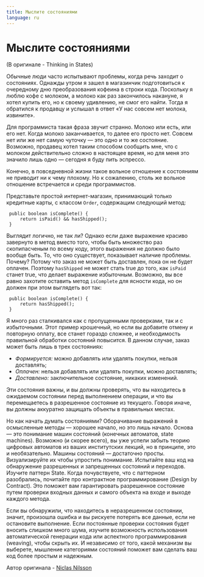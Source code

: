 ```yaml
---
title: Мыслите состояниями
language: ru
---
```


# Мыслите состояниями
(В оригинале - Thinking in States)

Обычные люди часто испытывают проблемы, когда речь заходит о состояниях. Однажды утром я зашел в магазинчик подготовиться к очередному дню преобразования кофеина в строки кода. Поскольку я люблю кофе с молоком, а молоко как раз закончилось накануне, я хотел купить его, но к своему удивлению, не смог его найти. Тогда я обратился к продавцу и услышал в ответ «У нас совсем нет молока, извините».

Для программиста такая фраза звучит странно. Молоко или есть, или его нет. Когда молоко заканчивается, то далее его просто нет. Совсем нет или же нет самую чуточку — это одно и то же состояние. Возможно, продавец хотел таким способом сообщить мне, что с молоком действительно сложно в настоящее время, но для меня это значило лишь одно — сегодня я буду пить эспрессо.

Конечно, в повседневной жизни такое вольное отношение к состояниям не приводит ни к чему плохому. Но к сожалению, столь же вольное отношение встречается и среди программистов.

Представьте простой интернет-магазин, принимающий только кредитные карты, с классом `Order`, содержащим следующий метод:

```
 public boolean isComplete() {
     return isPaid() && hasShipped();
 }
```

Выглядит логично, не так ли? Однако если даже выражение красиво завернуто в метод вмеcто того, чтобы быть множество раз скопипасченым по всему коду, этого выражения не должно было вообще быть. То, что оно существует, показывает наличие проблемы. Почему? Потому что заказ не может быть доставлен, пока он не будет оплачен. Поэтому `hasShipped` не может стать true до того, как `isPaid` станет true, что делает выражение избыточным. Возможно, вы все равно захотите оставить метод `isComplete` для ясности кода, но он должен при этом выглядеть вот так:

```
 public boolean isComplete() {
     return hasShipped();
 }
```

Я много раз сталкивался как с пропущенными проверками, так и с избыточными. Этот пример крошечный, но если вы добавите отмену и повторную оплату, все станет гораздо сложнее, и необходимость правильной обработки состояний повысится. В данном случае, заказ может быть лишь в трех состояниях:

- *Формируется:* можно добавлять или удалять покупки, нельзя доставлять;
- *Оплачен:* нельзя добавлять или удалять покупки, можно доставлять;
- *Доставлено:* заключительное состояние, никаких изменений.

Эти состояния важны, и вы должны проверять, что вы находитесь в ожидаемом состоянии перед выполнением операции, и что вы перемещаетесь в разрешенное состояние из текущего. Говоря иначе, вы должны аккуратно защищать объекты в правильных местах.

Но как начать думать состояниями? Оборачивание выражений в осмысленные методы — хорошее начало, но это лишь начало. Основа — это понимание машин состояний (конечных автоматов, state machines). Возможно (и скорее всего), вы уже успели забыть теорию цифровых автоматов из ваших институтских лекций, но в принципе, это и необязательно. Машины состояний — достаточно просты. Визуализируйте их чтобы упростить понимание. Испытайте ваш код на обнаружение разрешенных и запрещенных состояний и переходов. Изучите паттерн State. Когда почувствуете, что с паттерном разобрались, почитайте про контрактное программирование (Design by Contract). Это поможет вам гарантировать разрешенное состояние путем проверки входных данных и самого объекта на входе и выходе каждого метода.

Если вы обнаружили, что находитесь в неразрешенном состоянии, значит, произошла ошибка и вы рискуете потерять все данные, если не остановите выполнение. Если постоянные проверки состояния будет вносить слишком много шума, изучите возможность использования автоматической генерации кода или аспектного программирования (weaving), чтобы скрыть их. И независимо от того, какой механизм вы выберете, мышление категориями состояний поможет вам сделать ваш код более простым и надежным.

Автор оригинала - [Niclas Nilsson](http://programmer.97things.oreilly.com/wiki/index.php/Niclas_Nilsson)
